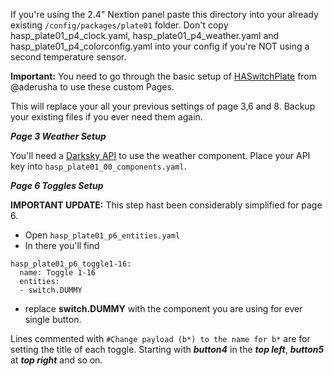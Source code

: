 If you're using the 2.4" Nextion panel paste this directory into your already existing ```/config/packages/plate01``` folder. 
Don't copy hasp_plate01_p4_clock.yaml, hasp_plate01_p4_weather.yaml and hasp_plate01_p4_colorconfig.yaml into your config if you're NOT using a second temperature sensor.

**Important:** You need to go through the basic setup of [HASwitchPlate](https://github.com/aderusha/HASwitchPlate) from @aderusha to use these custom Pages.

This will replace your all your previous settings of page 3,6 and 8. Backup your existing files if you ever need them again. 

**_Page 3 Weather Setup_**

You'll need a [Darksky API](https://darksky.net/dev) to use the weather component. Place your API key into ```hasp_plate01_00_components.yaml```. 





**_Page 6 Toggles Setup_**

**IMPORTANT UPDATE:** This step hast been considerably simplified for page 6. 
- Open ```hasp_plate01_p6_entities.yaml```
- In there you'll find 
```
hasp_plate01_p6_toggle1-16:
  name: Toggle 1-16
  entities:
  - switch.DUMMY
```
- replace **switch.DUMMY** with the component you are using for ever single button.


Lines commented with ```#Change payload (b*) to the name for b*```  are for setting the title of each toggle. Starting with **_button4_** in the **_top left_**, **_button5_** at **_top right_** and so on.


